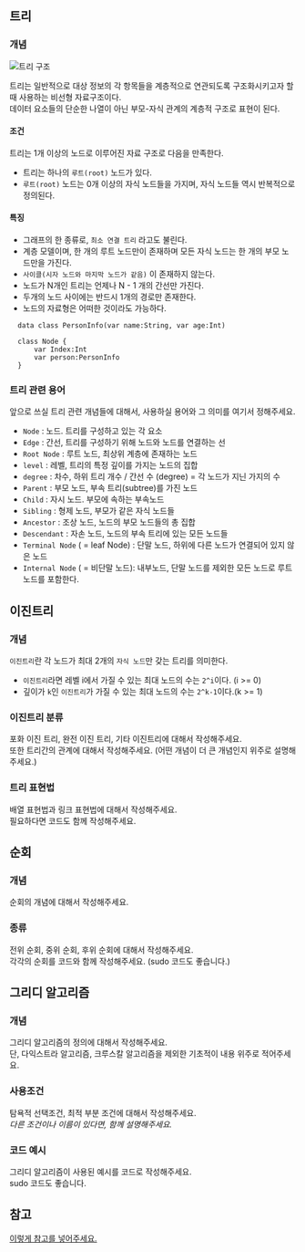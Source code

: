 ## 트리

### 개념
![트리 구조](https://media.vlpt.us/images/adam2/post/41b22e4e-c45b-4929-a6ae-c247a56ad91f/image.png)  
  
트리는 일반적으로 대상 정보의 각 항목들을 계층적으로 연관되도록 구조화시키고자 할 때 사용하는 비선형 자료구조이다.  
데이터 요소들의 단순한 나열이 아닌 부모-자식 관계의 계층적 구조로 표현이 된다.  

#### 조건  
트리는 1개 이상의 노드로 이루어진 자료 구조로 다음을 만족한다.  
- 트리는 하나의 `루트(root)` 노드가 있다.  
- `루트(root)` 노드는 0개 이상의 자식 노드들을 가지며, 자식 노드들 역시 반복적으로 정의된다.   

#### 특징
- 그래프의 한 종류로, `최소 연결 트리` 라고도 불린다.  
- 계층 모델이며, 한 개의 루트 노드만이 존재하며 모든 자식 노드는 한 개의 부모 노드만을 가진다.  
- `사이클(시자 노드와 마지막 노드가 같음)` 이 존재하지 않는다.  
- 노드가 N개인 트리는 언제나 N - 1 개의 간선만 가진다.  
- 두개의 노드 사이에는 반드시 1개의 경로만 존재한다.  
- 노드의 자료형은 어떠한 것이라도 가능하다.  
```
  data class PersonInfo(var name:String, var age:Int)
  
  class Node {
      var Index:Int
      var person:PersonInfo
  }
```  
  
### 트리 관련 용어
앞으로 쓰실 트리 관련 개념들에 대해서, 사용하실 용어와 그 의미를 여기서 정해주세요.  
- `Node` : 노드. 트리를 구성하고 있는 각 요소
- `Edge` : 간선, 트리를 구성하기 위해 노드와 노드를 연결하는 선
- `Root Node` : 루트 노드, 최상위 계층에 존재하는 노드
- `level` : 레벨, 트리의 특정 깊이를 가지는 노드의 집합
- `degree` : 차수, 하위 트리 개수 / 간선 수 (degree) = 각 노드가 지닌 가지의 수
- `Parent` : 부모 노드, 부속 트리(subtree)를 가진 노드
- `Child` : 자시 노드. 부모에 속하는 부속노드
- `Sibling` : 형제 노드, 부모가 같은 자식 노드들
- `Ancestor` : 조상 노드, 노드의 부모 노드들의 총 집합
- `Descendant` : 자손 노드, 노드의 부속 트리에 있는 모든 노드들
- `Terminal Node` ( = leaf Node) : 단말 노드, 하위에 다른 노드가 연결되어 있지 않은 노드
- `Internal Node` ( = 비단말 노드): 내부노드, 단말 노드를 제외한 모든 노드로 루트 노드를 포함한다.

## 이진트리
### 개념
`이진트리`란 각 노드가 최대 2개의 `자식 노드`만 갖는 트리를 의미한다.  
- `이진트리`라면 레벨 i에서 가질 수 있는 최대 노드의 수는 `2^i`이다. (i >= 0)  
- 깊이가 `k`인 `이진트리`가 가질 수 있는 최대 노드의 수는 `2^k-1`이다.(k >= 1)  

### 이진트리 분류
포화 이진 트리, 완전 이진 트리, 기타 이진트리에 대해서 작성해주세요.  
또한 트리간의 관계에 대해서 작성해주세요. (어떤 개념이 더 큰 개념인지 위주로 설명해주세요.)  


### 트리 표현법
배열 표현법과 링크 표현법에 대해서 작성해주세요.  
필요하다면 코드도 함께 작성해주세요.


## 순회

### 개념
순회의 개념에 대해서 작성해주세요.  
### 종류
전위 순회, 중위 순회, 후위 순회에 대해서 작성해주세요.  
각각의 순회를 코드와 함께 작성해주세요. (sudo 코드도 좋습니다.)  

## 그리디 알고리즘

### 개념
그리디 알고리즘의 정의에 대해서 작성해주세요.  
단, 다익스트라 알고리즘, 크루스칼 알고리즘을 제외한 기초적이 내용 위주로 적어주세요.
### 사용조건
탐욕적 선택조건, 최적 부분 조건에 대해서 작성해주세요.  
*다른 조건이나 이름이 있다면, 함께 설명해주세요.*
### 코드 예시
그리디 알고리즘이 사용된 예시를 코드로 작성해주세요.  
sudo 코드도 좋습니다.  

## 참고

[이렇게 참고를 넣어주세요.](https://somewhere_over_the_rainbow)
